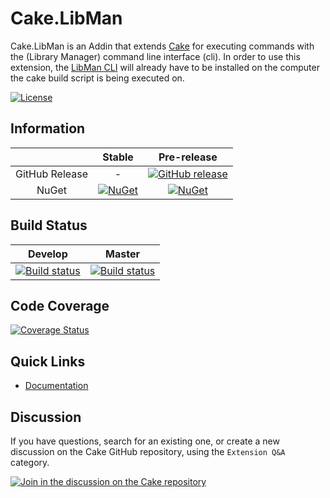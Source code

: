 # Cake.LibMan

Cake.LibMan is an Addin that extends [Cake](http://cakebuild.net/) for executing commands with the  (Library Manager) command line interface (cli).
In order to use this extension, the [LibMan CLI](https://docs.microsoft.com/en-us/aspnet/core/client-side/libman/libman-cli?#installation) will already have to be installed on the computer the cake build script is being executed on.

[![License](http://img.shields.io/:license-mit-blue.svg)](http://cake-contrib.mit-license.org)

## Information

|                |                                             Stable                                              |                                                                     Pre-release                                                                      |
| :------------: | :---------------------------------------------------------------------------------------------: | :--------------------------------------------------------------------------------------------------------------------------------------------------: |
| GitHub Release |                                                -                                                | [![GitHub release](https://img.shields.io/github/release/cake-contrib/Cake.LibMan.svg)](https://github.com/cake-contrib/Cake.LibMan/releases/latest) |
|     NuGet      | [![NuGet](https://img.shields.io/nuget/v/Cake.LibMan.svg)](https://www.nuget.org/packages/Cake.LibMan) |                      [![NuGet](https://img.shields.io/nuget/vpre/Cake.LibMan.svg)](https://www.nuget.org/packages/Cake.LibMan)                       |

## Build Status

|                                                                             Develop                                                                             |                                                                                     Master                                                                                     |
| :-------------------------------------------------------------------------------------------------------------------------------------------------------------: | :----------------------------------------------------------------------------------------------------------------------------------------------------------------------------: |
| [![Build status](https://ci.appveyor.com/api/projects/status//branch/develop?svg=true)](https://ci.appveyor.com/project/cakecontrib/cake-LibMan/branch/develop) | [![Build status](https://ci.appveyor.com/api/projects/status/oqn617679k8fy2q6/branch/develop?svg=true)](https://ci.appveyor.com/project/cakecontrib/cake-LibMan/branch/master) |

## Code Coverage

[![Coverage Status](https://coveralls.io/repos/github/cake-contrib/Cake.LibMan/badge.svg?branch=develop)](https://coveralls.io/github/cake-contrib/Cake.LibMan?branch=develop)

## Quick Links

- [Documentation](https://cakebuild.net/dsl/libman/)

## Discussion

If you have questions, search for an existing one, or create a new discussion on the Cake GitHub repository, using the  `Extension Q&A` category.

[![Join in the discussion on the Cake repository](https://img.shields.io/badge/GitHub-Discussions-green?logo=github)](https://github.com/cake-build/cake/discussions)

